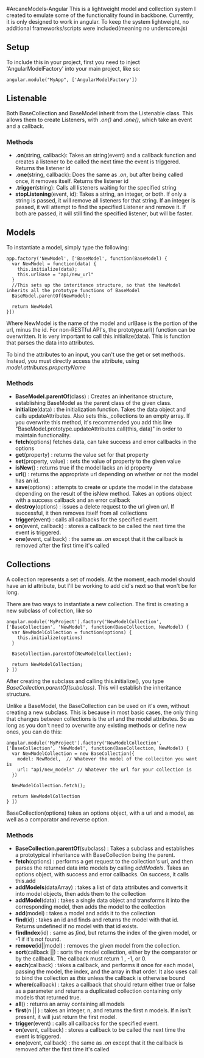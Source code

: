 #ArcaneModels-Angular
This is a lightweight model and collection system I created to emulate some of the functionality found in backbone. Currently, it is only designed to work in angular. To keep the system lightweight, no additional frameworks/scripts were included(meaning no underscore.js)


## Setup
To include this in your project, first you need to inject 'AngularModelFactory' into your main project, like so:

```
angular.module("MyApp", ['AngularModelFactory'])
```



## Listenable
Both BaseCollection and BaseModel inherit from the Listenable class. This allows them to create Listeners, with _.on()_ and _.one()_, which take an event and a callback.

### Methods
+ **.on**(string, callback): Takes an string(event) and a callback function and creates a listener to be called the next time the event is triggered. Returns the listener id
+ **.one**(string, callback): Does the same as _.on_, but after being called once, it removes itself. Returns the listener id
+ **.trigger**(string): Calls all listeners waiting for the specified string
+ **stopListening**(event, id): Takes a string, an integer, or both. If only a string is passed, it will remove all listeners for that string. If an integer is passed, it will attempt to find the specified Listener and remove it. If both are passed, it will still find the specified listener, but will be faster.


## Models
To instantiate a model, simply type the following:

```
app.factory('NewModel', ['BaseModel', function(BaseModel) {
  var NewModel = function(data) {
    this.initialize(data);
    this.urlBase = "api/new_url"
  }
  //This sets up the interitance structure, so that the NewModel inherits all the prototype functions of BaseModel
  BaseModel.parentOf(NewModel);

  return NewModel
}])

```
Where NewModel is the name of the model and urlBase is the portion of the url, minus the id.  For non-RESTful API's, the prototype.url() function can be overwritten. It is very important to call this.initialize(data). This is function that parses the data into attributes.  

To bind the attributes to an input, you can't use the get or set methods. Instead, you must directly access the attribute, using _model.attributes.propertyName_




### Methods

+ **BaseModel.parentOf**(class) : Creates an inheritance structure, establishing BaseModel as the parent class of the given class.
+ **initialize**(data) : the initialization function. Takes the data object and calls updateAttributes. Also sets this.\_collections to an empty array. If you overwrite this method, it's recommended you add this line "BaseModel.prototype.updateAttributes.call(this, data)" in order to maintain functionality.
+ **fetch**(options) fetches data, can take success and error callbacks in the options
+ **get**(property) : returns the value set for that property
+ **set**(property, value) : sets the value of property to the given value
+ **isNew**() : returns true if the model lacks an id property
+ **url**() : returns the appropriate url depending on whether or not the model has an id.
+ **save**(options) : attempts to create or update the model in the database depending on the result of the isNew method. Takes an options object with a success callback and an error callback
+ **destroy**(options) : issues a delete request to the url given _url_. If successful, it then removes itself from all collections
+ **trigger**(event) : calls all callbacks for the specified event.
+ **on**(event, callback) : stores a callback to be called the next time the event is triggered.
+ **one**(event, callback) : the same as _.on_ except that it the callback is removed after the first time it's called


## Collections
  A collection represents a set of models. At the moment, each model should have an id attribute, but I'll be working to add cid's next so that won't be for long.

  There are two ways to instantiate a new collection. The first is creating a new subclass of collection, like so
  ```
  angular.module('MyProject').factory('NewModelCollection', ['BaseCollection', 'NewModel', function(BaseCollection, NewModel) {
    var NewModelCollection = function(options) {
      this.initialize(options)
    }

    BaseCollection.parentOf(NewModelCollection);

    return NewModelCollection;
  } ])

  ```
  After creating the subclass and calling this.initialize(), you type _BaseCollection.parentOf(subclass)_. This will establish the inheritance structure.

   Unlike a BaseModel, the BaseCollection can be used on it's own, without creating a new subclass. This is because in most basic cases, the only thing that changes between collections is the url and the model attributes. So as long as you don't need to overwrite any existing methods or define new ones, you can do this:

   ```
   angular.module('MyProject').factory('NewModelCollection', ['BaseCollection', 'NewModel', function(BaseCollection, NewModel) {
     var NewModelCollection = new BaseCollection({
       model: NewModel,  // Whatever the model of the colleciton you want is
       url: "api/new_models" // Whatever the url for your collection is
     })

     NewModelCollection.fetch();

     return NewModelCollection
   } ])
   ```

   BaseCollection(options) takes an options object, with a url and a model, as well as a comparator and reverse option.


### Methods
+ **BaseCollection.parentOf**(subclass) : Takes a subclass and establishes a prototypical inheritance with BaseCollection being the parent.
+ **fetch**(options) : performs a get request to the collection's url, and then parses the returned data into models by calling _addModels_. Takes an options object, with success and error callbacks. On success, it calls this.add
+ **addModels**(dataArray) : takes a list of data attributes and converts it into model objects, then adds them to the collection
+ **addModel**(data) : takes a single data object and transforms it into the corresponding model, then adds the model to the collection
+ **add**(model) : takes a model and adds it to the collection
+ **find**(id) : takes an id and finds and returns the model with that id. Returns undefined if no model with that id exists.
+ **findIndex**(id) : same as _find_, but returns the index of the given model, or -1 if it's not found.
+ **remove**(id||model) : removes the given model from the collection.
+ **sort**(callback ||) : sorts the model collection, either by the comparator or by the callback. The callback must return 1 , -1, or 0.
+ **each**(callback) : takes a callback, and performs it once for each model, passing the model, the index, and the array in that order. It also uses call to bind the collection as _this_ unless the callback is otherwise bound
+ **where**(callback) : takes a callback that should return either true or false as a parameter and returns a duplicated collection containing only models that returned true.
+ **all**() : returns an array containing all models
+ **first**(n || ) : takes an integer, n, and returns the first n models. If n isn't present, it will just return the first model.
+ **trigger**(event) : calls all callbacks for the specified event.
+ **on**(event, callback) : stores a callback to be called the next time the event is triggered.
+ **one**(event, callback) : the same as _.on_ except that it the callback is removed after the first time it's called
